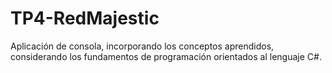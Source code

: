 # TP4-RedMajestic
Aplicación de consola, incorporando los conceptos aprendidos, considerando los fundamentos de programación orientados al lenguaje C#.
